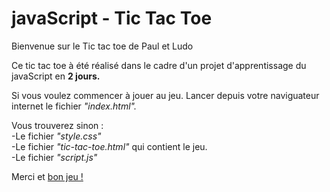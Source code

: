 # javaScript - Tic Tac Toe
Bienvenue sur le Tic tac toe de Paul et Ludo 

Ce tic tac toe à été réalisé dans le cadre d'un projet d'apprentissage du javaScript en <strong>2 jours.</strong>

Si vous voulez commencer à jouer au jeu. Lancer depuis votre naviguateur internet le fichier <em>"index.html".</em>

Vous trouverez sinon :
<br/>
-Le fichier <em>"style.css"</em>
<br/>
-Le fichier <em>"tic-tac-toe.html"</em> qui contient le jeu.
<br/>
-Le fichier <em>"script.js"</em> 
<br/>

Merci et <span style="text-decoration: underline;">bon jeu !</span>

